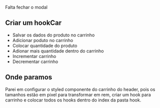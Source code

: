 Falta fechar o modal

## Criar um hookCar
  - Salvar os dados do produto no carrinho
  - Adicionar poduto no carrinho
  - Colocar quantidade do produto
  - Adionar mais quantidade dentro do carrinho
  - Incrementar carrinho
  - Decrementar carrinho


## Onde paramos
Parei em configurar o styled componente do carrinho do header, pois os tamanhos estão em pixel para transformar em rem, criar um hook para carrinho e colocar todos os hooks dentro do index da pasta hook.
